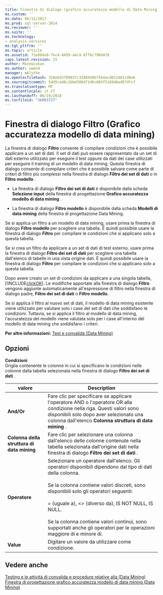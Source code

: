 ```yaml
---
title: Finestra di dialogo (grafico accuratezza modello di Data Mining) Filtra | Documenti Microsoft
ms.custom: ''
ms.date: 06/13/2017
ms.prod: sql-server-2014
ms.reviewer: ''
ms.suite: ''
ms.technology:
- analysis-services
ms.tgt_pltfrm: ''
ms.topic: article
ms.assetid: 71e884a9-7ec4-4459-a4c4-87f6c796d478
caps.latest.revision: 15
author: Minewiskan
ms.author: owend
manager: mblythe
ms.openlocfilehash: 328ebd3f09037c3288450b75b4acd011481c40a6
ms.sourcegitcommit: 5dd5cad0c1bbd308471d6c885f516948ad67dfcf
ms.translationtype: MT
ms.contentlocale: it-IT
ms.lasthandoff: 06/19/2018
ms.locfileid: "36063727"
---
```

# <a name="filter-dialog-box-mining-accuracy-chart"></a>Finestra di dialogo Filtro (Grafico accuratezza modello di data mining)
  La finestra di dialogo **Filtro** consente di compilare condizioni che è possibile applicare a un set di dati. Il set di dati può essere rappresentato da un set di dati esterno utilizzato per eseguire il test oppure da dati del case utilizzati per eseguire il training di un modello di data mining. Questa finestra di dialogo consente di compilare criteri che è possibile salvare come parte di criteri di filtro più complessi nella finestra di dialogo **Filtro dei set di dati** o in **Filtro modello** .  
  
-   La finestra di dialogo **Filtro dei set di dati** è disponibile dalla scheda **Selezione input** della finestra di progettazione **Grafico accuratezza modello di data mining** .  
  
-   La finestra di dialogo **Filtro modello** è disponibile dalla scheda **Modelli di data mining** della finestra di progettazione Data Mining.  
  
 Se si applica un filtro a un modello di data mining, usare prima la finestra di dialogo **Filtro modello** per scegliere una tabella. È quindi possibile usare la finestra di dialogo **Filtro** per compilare le condizioni che si applicano solo a questa tabella.  
  
 Se si crea un filtro da applicare a un set di dati di test esterno, usare prima la finestra di dialogo **Filtro dei set di dati** per scegliere una tabella dall'elenco di tabelle in una vista origine dati. È quindi possibile usare la finestra di dialogo **Filtro** per compilare le condizioni che si applicano solo a questa tabella.  
  
 Dopo avere creato un set di condizioni da applicare a una singola tabella, [!INCLUDE[clickOK](../includes/clickok-md.md)]. Le modifiche apportate alla finestra di dialogo **Filtro** vengono aggiunte automaticamente all'espressione di filtro nella finestra di dialogo padre, **Filtro dei set di dati** o **Filtro modello**.  
  
 Se si applica il filtro al nuovo set di dati, il modello di data mining esistente viene utilizzato per valutare solo i case del set di dati che soddisfano le condizioni. Tuttavia, se si applica il filtro al modello di data mining, l'accuratezza del modello viene valutata solo per i case all'interno del modello di data mining che soddisfano i criteri.  
  
 **Per altre informazioni:** [Test e convalida &#40;Data Mining&#41;](data-mining/testing-and-validation-data-mining.md)  
  
## <a name="options"></a>Opzioni  
 **Condizioni**  
 Griglia contenente le colonne in cui si specificano le condizioni nelle colonne dalla tabella selezionata nella finestra di dialogo **Filtro dei set di dati** .  
  
|valore|Description|  
|-----------|-----------------|  
|**And/Or**|Fare clic per specificare se applicare l'operatore AND o l'operatore OR alla condizione nella riga. Questi valori sono disponibili solo dopo aver selezionato una colonna dall'elenco **Colonna struttura di data mining** .|  
|**Colonna della struttura di data mining**|Fare clic per selezionare una colonna dall'elenco delle colonne contenute nella tabella selezionata dall'origine dati nella finestra di dialogo **Filtro dei set di dati** .|  
|**Operatore**|Selezionare un operatore dall'elenco. Gli operatori disponibili dipendono dal tipo di dati della colonna.<br /><br /> Se la colonna contiene valori discreti, sono disponibili solo gli operatori seguenti:<br /><br /> = (uguale a), <> (diverso da), IS NOT NULL, IS NULL.<br /><br /> Se la colonna contiene valori continui, sono supportati anche gli operatori per le operazioni maggiore di e minore di.|  
|**Value**|Digitare un valore da utilizzare come condizione.|  
  
## <a name="see-also"></a>Vedere anche  
 [Testing e le attività di convalida e procedure relative alla &#40;Data Mining&#41;](data-mining/testing-and-validation-tasks-and-how-tos-data-mining.md)   
 [Finestra di progettazione grafico accuratezza modello di data mining &#40;Data Mining&#41;](mining-accuracy-chart-designer-data-mining.md)  
  
  